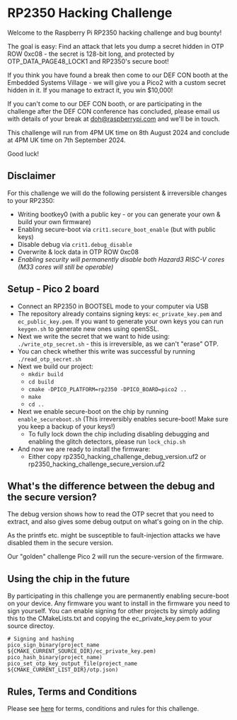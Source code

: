 # RP2350 Hacking Challenge

Welcome to the Raspberry Pi RP2350 hacking challenge and bug bounty!

The goal is easy: Find an attack that lets you dump a secret hidden in OTP ROW 0xc08 - the secret is 128-bit long, and protected by OTP_DATA_PAGE48_LOCK1 and RP2350's secure boot!

If you think you have found a break then come to our DEF CON booth at the Embedded Systems Village - we will give you a Pico2 with a custom secret hidden in it. If you manage to extract it, you win $10,000!

If you can't come to our DEF CON booth, or are participating in the challenge after the DEF CON conference has concluded, please email us with details of your break at [doh@raspberrypi.com](mailto:doh@raspberrypi.com) and we'll be in touch.

This challenge will run from 4PM UK time on 8th August 2024 and conclude at 4PM UK time on 7th September 2024.

Good luck!

## Disclaimer

For this challenge we will do the following persistent & irreversible changes to your RP2350:
- Writing bootkey0 (with a public key - or you can generate your own & build your own firmware)
- Enabling secure-boot via `crit1.secure_boot_enable` (but with public keys)
- Disable debug via `crit1.debug_disable`
- Overwrite & lock data in OTP ROW 0xc08
- *Enabling security will permanently disable both Hazard3 RISC-V cores (M33 cores will still be operable)*

## Setup - Pico 2 board

- Connect an RP2350 in BOOTSEL mode to your computer via USB
- The repository already contains signing keys: `ec_private_key.pem` and `ec_public_key.pem`. If you want to generate your own keys you can run `keygen.sh` to generate new ones using openSSL.
- Next we write the secret that we want to hide using: `./write_otp_secret.sh` - this is irreversible, as we can't "erase" OTP.
- You can check whether this write was successful by running `./read_otp_secret.sh`
- Next we build our project:
    - `mkdir build`
    - `cd build`
    - `cmake -DPICO_PLATFORM=rp2350 -DPICO_BOARD=pico2 ..`
    - `make`
    - `cd ..`
- Next we enable secure-boot on the chip by running `enable_secureboot.sh` (This irreversibly enables secure-boot! Make sure you keep a backup of your keys!)
    - To fully lock down the chip including disabling debugging and enabling the glitch detectors, please run `lock_chip.sh`
- And now we are ready to install the firmware:
    - Either copy rp2350_hacking_challenge_debug_version.uf2 or rp2350_hacking_challenge_secure_version.uf2

## What's the difference between the debug and the secure version?

The debug version shows how to read the OTP secret that you need to extract, and also gives
some debug output on what's going on in the chip.

As the printfs etc. might be susceptible to fault-injection attacks we have disabled them in
the secure version.

Our "golden" challenge Pico 2 will run the secure-version of the firmware.

## Using the chip in the future

By participating in this challenge you are permanently enabling secure-boot on your device.
Any firmware you want to install in the firmware you need to sign yourself. You can enable
signing for other projects by simply adding this to the CMakeLists.txt and copying the
ec_private_key.pem to your source directoy.

```
# Signing and hashing
pico_sign_binary(project_name ${CMAKE_CURRENT_SOURCE_DIR}/ec_private_key.pem)
pico_hash_binary(project_name)
pico_set_otp_key_output_file(project_name ${CMAKE_CURRENT_LIST_DIR}/otp.json)
```
## Rules, Terms and Conditions

Please see [here](terms_conditions.md) for terms, conditions and rules for this challenge.

